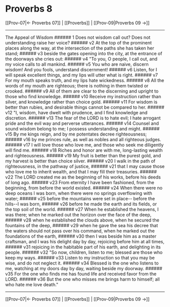 # Proverbs 8

[[Prov-07|← Proverbs 07]] | [[Proverbs]] | [[Prov-09|Proverbs 09 →]]
***

The Appeal of Wisdom ###### 1 Does not wisdom call out? Does not understanding raise her voice? ###### v2 At the top of the prominent places along the way, at the intersection of the paths she has taken her stand; ###### v3 beside the gates opening into the city, at the entrance of the doorways she cries out: ###### v4 "To you, O people, I call out, and my voice calls to all mankind. ###### v5 You who are naive, discern wisdom! And you fools, understand discernment! ###### v6 Listen, for I will speak excellent things, and my lips will utter what is right. ###### v7 For my mouth speaks truth, and my lips hate wickedness. ###### v8 All the words of my mouth are righteous; there is nothing in them twisted or crooked. ###### v9 All of them are clear to the discerning and upright to those who find knowledge. ###### v10 Receive my instruction rather than silver, and knowledge rather than choice gold. ###### v11 For wisdom is better than rubies, and desirable things cannot be compared to her. ###### v12 "I, wisdom, have dwelt with prudence, and I find knowledge and discretion. ###### v13 The fear of the LORD is to hate evil; I hate arrogant pride and the evil way and perverse utterances. ###### v14 Counsel and sound wisdom belong to me; I possess understanding and might. ###### v15 By me kings reign, and by me potentates decree righteousness; ###### v16 by me princes rule, as well as nobles and all righteous judges. ###### v17 I will love those who love me, and those who seek me diligently will find me. ###### v18 Riches and honor are with me, long-lasting wealth and righteousness. ###### v19 My fruit is better than the purest gold, and my harvest is better than choice silver. ###### v20 I walk in the path of righteousness, in the pathway of justice, ###### v21 that I may cause those who love me to inherit wealth, and that I may fill their treasuries. ###### v22 The LORD created me as the beginning of his works, before his deeds of long ago. ###### v23 From eternity I have been fashioned, from the beginning, from before the world existed. ###### v24 When there were no deep oceans I was born, when there were no springs overflowing with water; ###### v25 before the mountains were set in place-- before the hills--I was born, ###### v26 before he made the earth and its fields, or the top soil of the world. ###### v27 When he established the heavens, I was there; when he marked out the horizon over the face of the deep, ###### v28 when he established the clouds above, when he secured the fountains of the deep, ###### v29 when he gave the sea his decree that the waters should not pass over his command, when he marked out the foundations of the earth, ###### v30 then I was beside him as a master craftsman, and I was his delight day by day, rejoicing before him at all times, ###### v31 rejoicing in the habitable part of his earth, and delighting in its people. ###### v32 "So now, children, listen to me; blessed are those who keep my ways. ###### v33 Listen to my instruction so that you may be wise, and do not neglect it. ###### v34 Blessed is the one who listens to me, watching at my doors day by day, waiting beside my doorway. ###### v35 For the one who finds me has found life and received favor from the LORD. ###### v36 But the one who misses me brings harm to himself; all who hate me love death."

***
[[Prov-07|← Proverbs 07]] | [[Proverbs]] | [[Prov-09|Proverbs 09 →]]
